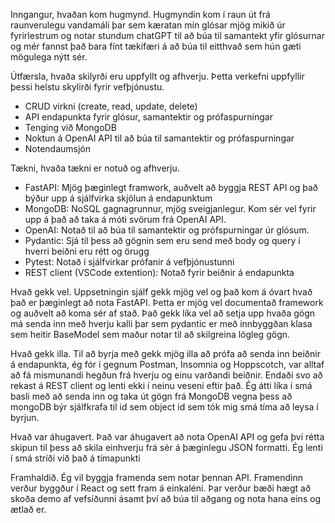 Inngangur, hvaðan kom hugmynd.
Hugmyndin kom í raun út frá raunverulegu vandamáli þar sem kæratan mín glósar mjög mikið úr fyrirlestrum og notar stundum chatGPT til að búa til samantekt yfir glósurnar og mér fannst það bara fínt tækifæri á að búa til eitthvað sem hún gæti mögulega nýtt sér.

Útfærsla, hvaða skilyrði eru uppfyllt og afhverju.
Þetta verkefni uppfyllir þessi helstu skylirði fyrir vefþjónustu.
  - CRUD virkni (create, read, update, delete)
  - API endapunkta fyrir glósur, samantektir og prófaspurningar
  - Tenging við MongoDB
  - Noktun á OpenAI API til að búa til samantektir og prófaspurningar
  - Notendaumsjón

Tækni, hvaða tækni er notuð og afhverju.
 - FastAPI: Mjög þæginlegt framwork, auðvelt að byggja REST API og það býður upp á sjálfvirka skjölun á endapunktum
 - MongoDB: NoSQL gagnagrunnur, mjög sveigjanlegur. Kom sér vel fyrir upp á það að taka á móti svörum frá OpenAI API.
 - OpenAI: Notað til að búa til samantektir og prófspurningar úr glósum.
 - Pydantic: Sjá til þess að gögnin sem eru send með body og query í hverri beiðni eru rétt og örugg
 - Pytest: Notað í sjálfvirkar prófanir á vefþjónustunni
 - REST client (VSCode extention): Notað fyrir beiðnir á endapunkta

Hvað gekk vel.
Uppsetningin sjálf gekk mjög vel og það kom á óvart hvað það er þæginlegt að nota FastAPI. Þetta er mjög vel documentað framework og auðvelt að koma sér af stað. Það gekk líka vel að setja upp hvaða gögn má senda inn með hverju kalli þar sem pydantic er með innbyggðan klasa sem heitir BaseModel sem maður notar til að skilgreina lögleg gögn.

Hvað gekk illa.
Til að byrja með gekk mjög illa að prófa að senda inn beiðnir á endapunkta, ég fór í gegnum Postman, Insomnia og Hoppscotch, var alltaf að fá mismunandi hegðun frá hverju og einu varðandi beiðnir. Endaði svo að rekast á REST client og lenti ekki í neinu veseni eftir það.
Ég átti líka í smá basli með að senda inn og taka út gögn frá MongoDB vegna þess að mongoDB býr sjálfkrafa til id sem object id sem tók mig smá tíma að leysa í byrjun.

Hvað var áhugavert.
Það var áhugavert að nota OpenAI API og gefa því rétta skipun til þess að skila einhverju frá sér á þæginlegu JSON formatti. Ég lenti í smá stríði við það á tímapunkti

Framhaldið.
Ég vil byggja framenda sem notar þennan API. Framendinn verður byggður í React og sett fram á einkaléni. Þar verður bæði hægt að skoða demo af vefsíðunni ásamt því að búa til aðgang og nota hana eins og ætlað er.
